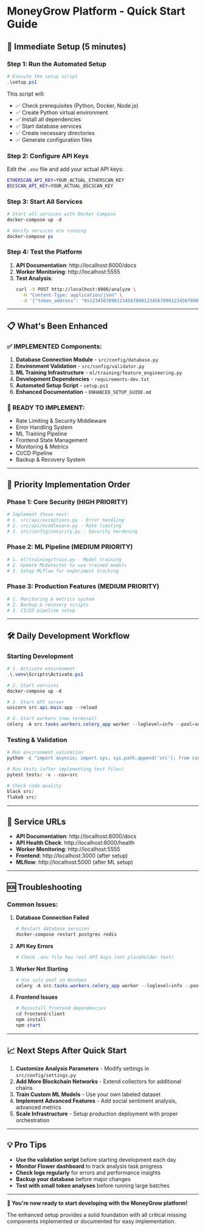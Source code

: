 # MoneyGrow Platform - Quick Start Guide

## **🚀 Immediate Setup (5 minutes)**

### **Step 1: Run the Automated Setup**
```powershell
# Execute the setup script
.\setup.ps1
```

This script will:
- ✅ Check prerequisites (Python, Docker, Node.js)
- ✅ Create Python virtual environment
- ✅ Install all dependencies
- ✅ Start database services
- ✅ Create necessary directories
- ✅ Generate configuration files

### **Step 2: Configure API Keys**
Edit the `.env` file and add your actual API keys:
```bash
ETHERSCAN_API_KEY=YOUR_ACTUAL_ETHERSCAN_KEY
BSCSCAN_API_KEY=YOUR_ACTUAL_BSCSCAN_KEY
```

### **Step 3: Start All Services**
```powershell
# Start all services with Docker Compose
docker-compose up -d

# Verify services are running
docker-compose ps
```

### **Step 4: Test the Platform**
1. **API Documentation**: http://localhost:8000/docs
2. **Worker Monitoring**: http://localhost:5555
3. **Test Analysis**:
   ```bash
   curl -X POST http://localhost:8000/analyze \
     -H "Content-Type: application/json" \
     -d '{"token_address": "0x1234567890123456789012345678901234567890", "chain_id": 1}'
   ```

---

## **📋 What's Been Enhanced**

### **✅ IMPLEMENTED Components:**
1. **Database Connection Module** - `src/config/database.py`
2. **Environment Validation** - `src/config/validator.py` 
3. **ML Training Infrastructure** - `ml/training/feature_engineering.py`
4. **Development Dependencies** - `requirements-dev.txt`
5. **Automated Setup Script** - `setup.ps1`
6. **Enhanced Documentation** - `ENHANCED_SETUP_GUIDE.md`

### **🔧 READY TO IMPLEMENT:**
- Rate Limiting & Security Middleware
- Error Handling System
- ML Training Pipeline
- Frontend State Management
- Monitoring & Metrics
- CI/CD Pipeline
- Backup & Recovery System

---

## **🎯 Priority Implementation Order**

### **Phase 1: Core Security (HIGH PRIORITY)**
```powershell
# Implement these next:
# 1. src/api/exceptions.py - Error handling
# 2. src/api/middleware.py - Rate limiting
# 3. src/config/security.py - Security hardening
```

### **Phase 2: ML Pipeline (MEDIUM PRIORITY)**
```powershell
# 1. ml/training/train.py - Model training
# 2. Update MLDetector to use trained models
# 3. Setup MLflow for experiment tracking
```

### **Phase 3: Production Features (MEDIUM PRIORITY)**
```powershell
# 1. Monitoring & metrics system
# 2. Backup & recovery scripts
# 3. CI/CD pipeline setup
```

---

## **🛠️ Daily Development Workflow**

### **Starting Development**
```powershell
# 1. Activate environment
.\.venv\Scripts\Activate.ps1

# 2. Start services
docker-compose up -d

# 3. Start API server
uvicorn src.api.main:app --reload

# 4. Start workers (new terminal)
celery -A src.tasks.workers.celery_app worker --loglevel=info --pool=solo
```

### **Testing & Validation**
```powershell
# Run environment validation
python -c "import asyncio; import sys; sys.path.append('src'); from config.validator import validate_environment; asyncio.run(validate_environment())"

# Run tests (after implementing test files)
pytest tests/ -v --cov=src

# Check code quality
black src/
flake8 src/
```

---

## **🔗 Service URLs**
- **API Documentation**: http://localhost:8000/docs
- **API Health Check**: http://localhost:8000/health  
- **Worker Monitoring**: http://localhost:5555
- **Frontend**: http://localhost:3000 (after setup)
- **MLflow**: http://localhost:5000 (after ML setup)

---

## **🆘 Troubleshooting**

### **Common Issues:**

1. **Database Connection Failed**
   ```powershell
   # Restart database services
   docker-compose restart postgres redis
   ```

2. **API Key Errors**
   ```bash
   # Check .env file has real API keys (not placeholder text)
   ```

3. **Worker Not Starting**
   ```powershell
   # Use solo pool on Windows
   celery -A src.tasks.workers.celery_app worker --loglevel=info --pool=solo
   ```

4. **Frontend Issues**
   ```powershell
   # Reinstall frontend dependencies
   cd frontend/client
   npm install
   npm start
   ```

---

## **📈 Next Steps After Quick Start**

1. **Customize Analysis Parameters** - Modify settings in `src/config/settings.py`
2. **Add More Blockchain Networks** - Extend collectors for additional chains
3. **Train Custom ML Models** - Use your own labeled dataset
4. **Implement Advanced Features** - Add social sentiment analysis, advanced metrics
5. **Scale Infrastructure** - Setup production deployment with proper orchestration

---

## **💡 Pro Tips**

- **Use the validation script** before starting development each day
- **Monitor Flower dashboard** to track analysis task progress  
- **Check logs regularly** for errors and performance insights
- **Backup your database** before major changes
- **Test with small token analyses** before running large batches

---

**🎉 You're now ready to start developing with the MoneyGrow platform!**

The enhanced setup provides a solid foundation with all critical missing components implemented or documented for easy implementation.
